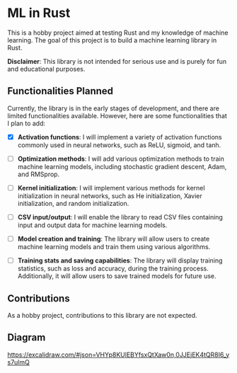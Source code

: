 # ML in Rust

This is a hobby project aimed at testing Rust and my knowledge of machine learning. The goal of this project is to build a machine learning library in Rust.

**Disclaimer**: This library is not intended for serious use and is purely for fun and educational purposes.

## Functionalities Planned

Currently, the library is in the early stages of development, and there are limited functionalities available. However, here are some functionalities that I plan to add:

- [x] **Activation functions**: I will implement a variety of activation functions commonly used in neural networks, such as ReLU, sigmoid, and tanh.

- [ ] **Optimization methods**: I will add various optimization methods to train machine learning models, including stochastic gradient descent, Adam, and RMSprop.

- [ ] **Kernel initialization**: I will implement various methods for kernel initialization in neural networks, such as He initialization, Xavier initialization, and random initialization.

- [ ] **CSV input/output**: I will enable the library to read CSV files containing input and output data for machine learning models.

- [ ] **Model creation and training**: The library will allow users to create machine learning models and train them using various algorithms.

- [ ] **Training stats and saving capabilities**: The library will display training statistics, such as loss and accuracy, during the training process. Additionally, it will allow users to save trained models for future use.

## Contributions

As a hobby project, contributions to this library are not expected.

## Diagram

https://excalidraw.com/#json=VHYp8KUlEBYfsxQtXaw0n,0JJEjEK4tQR8I6_ys7ulmQ